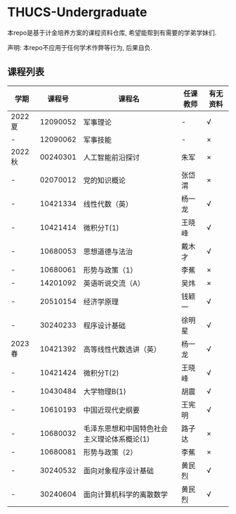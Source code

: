 # THUCS-Undergraduate
本repo是基于计金培养方案的课程资料仓库, 希望能帮到有需要的学弟学妹们.

声明: 本repo不应用于任何学术作弊等行为, 后果自负.

## 课程列表
|  学期   | 课程号 | 课程名 | 任课教师 |有无资料|
|  ----  |  ----  |  ----  |  ----  |  ----  |
|2022夏|12090052 |军事理论| - | √ |
|  -  | 12090062 |军事技能| - | × |
|2022秋|00240301 |人工智能前沿探讨|朱军| × |
|  -  | 02070012 |党的知识概论|张岱渭| × |
|  -  | 10421334 |线性代数（英）|杨一龙| √ |
|  -  | 10421414 |微积分T(1)|王晓峰| √ |
|  -  | 10680053 |思想道德与法治|戴木才| √ |
|  -  | 10680061 |形势与政策（1）|李蕉| × |
|  -  | 14201092 |英语听说交流（A）|吴炜| × |
|  -  | 20510154 |经济学原理|钱颖一| √ |
|  -  | 30240233 |程序设计基础|徐明星| √ |
|2023春|10421392 |高等线性代数选讲（英） |杨一龙| √ |
|  -  | 10421424 |微积分T(2)|王晓峰| √ |
|  -  | 10430484 |大学物理B(1)|胡震| √ |
|  -  | 10610193 |中国近现代史纲要|王宪明| √ |
|  -  | 10680032 |毛泽东思想和中国特色社会主义理论体系概论(1)|路子达| × |
|  -  | 10680081 |形势与政策（2）|李蕉| × |
|  -  | 30240532 |面向对象程序设计基础|黄民烈| √ |
|  -  | 30240604 |面向计算机科学的离散数学|黄民烈| √ |